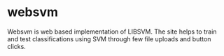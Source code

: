 # websvm

Websvm is web based implementation of LIBSVM. The site helps to train and test 
classifications using SVM through few file uploads and button clicks. 


